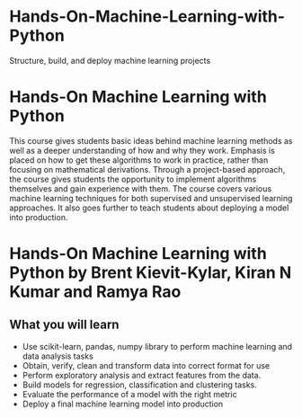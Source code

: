 # Hands-On-Machine-Learning-with-Python
Structure, build, and deploy machine learning projects
# Hands-On Machine Learning with Python
This course gives students basic ideas behind machine learning methods as well as a deeper understanding of how and why they work. Emphasis is placed on how to get these algorithms to work in practice, rather than focusing on mathematical derivations. Through a project-based approach, the course gives students the opportunity to implement algorithms themselves and gain experience with them. The course covers various machine learning techniques for both supervised and unsupervised learning approaches. It also goes further to teach students about deploying a model into production. 
# Hands-On Machine Learning with Python by **Brent Kievit-Kylar, Kiran N Kumar and Ramya Rao**
## What you will learn
* Use scikit-learn, pandas, numpy library to perform machine learning and data analysis tasks
* Obtain, verify, clean and transform data into correct format for use
* Perform exploratory analysis and extract features from the data.
* Build models for regression, classification and clustering tasks.
* Evaluate the performance of a model with the right metric
* Deploy a final machine learning model into production 

